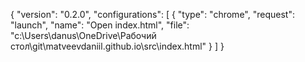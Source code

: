 {
    "version": "0.2.0",
    "configurations": [
        {
            "type": "chrome",
            "request": "launch",
            "name": "Open index.html",
            "file": "c:\\Users\\danus\\OneDrive\\Рабочий стол\\git\\matveevdaniil.github.io\\src\\index.html"
        }
    ]
}
